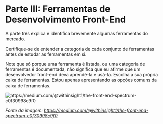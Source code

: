 # Parte III: Ferramentas de Desenvolvimento Front-End

A parte três explica e identifica brevemente algumas ferramentas do mercado.

Certifique-se de entender a categoria de cada conjunto de ferramentas antes de estudar as ferramentas em si.

Note que só porque uma ferramenta é listada, ou uma categoria de ferramentas é documentada, não significa que eu afirme que um desenvolvedor front-end deva aprendê-la e usá-la. Escolha a sua própria caixa de ferramentas. Estou apenas apresentando as opções comuns da caixa de ferramentas.

![](images/spectrum.png "https://medium.com/@withinsight1/the-front-end-spectrum-c0f30998c9f0")

<cite>Fonte da imagem: <a href="https://medium.com/@withinsight1/the-front-end-spectrum-c0f30998c9f0">https://medium.com/@withinsight1/the-front-end-spectrum-c0f30998c9f0</a></cite>
